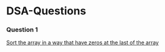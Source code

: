 # DSA-Questions

### Question 1
[Sort the array in a way that have zeros at the last of the array](code1.py)
